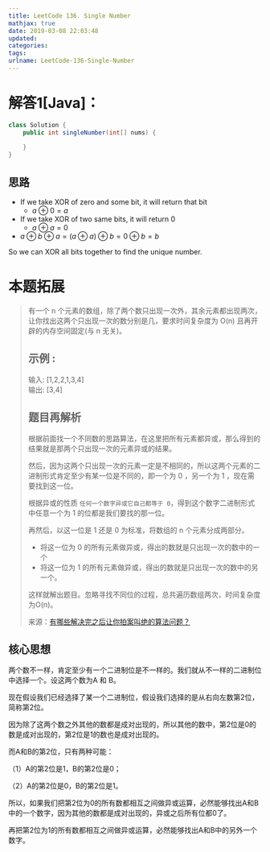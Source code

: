 ```yaml
---
title: LeetCode 136. Single Number
mathjax: true
date: 2019-03-08 22:03:48
updated:
categories:
tags:
urlname: LeetCode-136-Single-Number
---
```




<!-- more -->

# 解答1[Java]：

```java
class Solution {
    public int singleNumber(int[] nums) {
        
    }
}
```

## 思路

- If we take XOR of zero and some bit, it will return that bit
  - $a \oplus 0 = a​$
- If we take XOR of two same bits, it will return 0
  - $a \oplus a = 0​$
- $a \oplus b \oplus a = (a \oplus a) \oplus b = 0 \oplus b = b$

So we can XOR all bits together to find the unique number.

# 本题拓展

> 有一个 n 个元素的数组，除了两个数只出现一次外，其余元素都出现两次，让你找出这两个只出现一次的数分别是几，要求时间复杂度为 O(n) 且再开辟的内存空间固定(与 n 无关)。
>
> ## 示例 :
>
> 输入: [1,2,2,1,3,4]     
> 输出: [3,4]
>
> ## 题目再解析
>
> 根据前面找一个不同数的思路算法，在这里把所有元素都异或，那么得到的结果就是那两个只出现一次的元素异或的结果。
>
> 然后，因为这两个只出现一次的元素一定是不相同的，所以这两个元素的二进制形式肯定至少有某一位是不同的，即一个为 0 ，另一个为 1 ，现在需要找到这一位。
>
> 根据异或的性质 `任何一个数字异或它自己都等于 0`，得到这个数字二进制形式中任意一个为 1 的位都是我们要找的那一位。
>
> 再然后，以这一位是 1 还是 0 为标准，将数组的 n 个元素分成两部分。
>
> - 将这一位为 0 的所有元素做异或，得出的数就是只出现一次的数中的一个
> - 将这一位为 1 的所有元素做异或，得出的数就是只出现一次的数中的另一个。
>
> 这样就解出题目。忽略寻找不同位的过程，总共遍历数组两次，时间复杂度为O(n)。
>
> 来源：[有哪些解决完之后让你拍案叫绝的算法问题？](https://www.zhihu.com/question/269288074/answer/574871689)

## 核心思想

两个数不一样，肯定至少有一个二进制位是不一样的。我们就从不一样的二进制位中选择一个。设这两个数为A 和 B。

现在假设我们已经选择了某一个二进制位，假设我们选择的是从右向左数第2位，简称第2位。

因为除了这两个数之外其他的数都是成对出现的，所以其他的数中，第2位是0的数是成对出现的，第2位是1的数也是成对出现的。

而A和B的第2位，只有两种可能：

（1）A的第2位是1，B的第2位是0；

（2）A的第2位是0，B的第2位是1。

所以，如果我们把第2位为0的所有数都相互之间做异或运算，必然能够找出A和B中的一个数字，因为其他的数都是成对出现的，异或之后所有位都0了。

再把第2位为1的所有数都相互之间做异或运算，必然能够找出A和B中的另外一个数字。